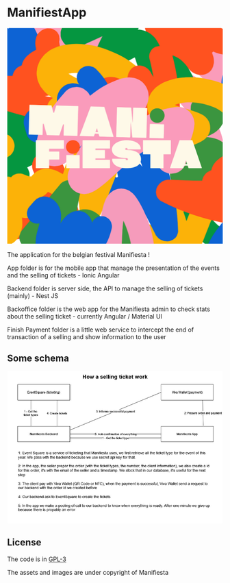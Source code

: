 # ManifiestApp

![Manifiesta Icon](/icon.png)

The application for the belgian festival Manifiesta !

App folder is for the mobile app that manage the presentation of the events and the selling of tickets - Ionic Angular

Backend folder is server side, the API to manage the selling of tickets (mainly) - Nest JS

Backoffice folder is the web app for the Manifiesta admin to check stats about the selling ticket - currently Angular / Material UI

Finish Payment folder is a little web service to intercept the end of transaction of a selling and show information to the user


## Some schema

![Selling schema](/selling-base-schema.jpg)


## License

The code is in [GPL-3](https://choosealicense.com/licenses/gpl-3.0/)

The assets and images are under copyright of Manifiesta

